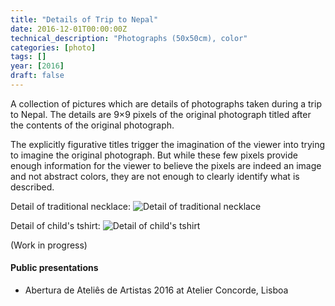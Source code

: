 ```yaml
---
title: "Details of Trip to Nepal"
date: 2016-12-01T00:00:00Z
technical_description: "Photographs (50x50cm), color"
categories: [photo]
tags: []
year: [2016]
draft: false
---
```


A collection of pictures which are details of photographs taken during a trip to Nepal. The details are 9×9 pixels of the original photograph titled after the contents of the original photograph.
<!--more-->

The explicitly figurative titles trigger the imagination of the viewer into trying to imagine the original photograph. But while these few pixels provide enough information for the viewer to believe the pixels are indeed an image and not abstract colors, they are not enough to clearly identify what is described.

Detail of traditional necklace:
![Detail of traditional necklace][1]

Detail of child's tshirt:
![Detail of child's tshirt][2]

(Work in progress)

#### Public presentations

* Abertura de Ateliês de Artistas 2016 at Atelier Concorde, Lisboa

[1]: images/maeefilho.png
[2]: images/t-shirt.png
